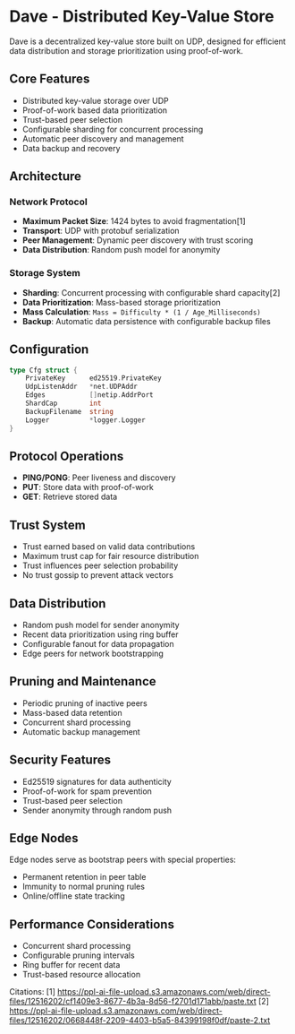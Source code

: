 # Dave - Distributed Key-Value Store

Dave is a decentralized key-value store built on UDP, designed for efficient data distribution and storage prioritization using proof-of-work.

## Core Features

- Distributed key-value storage over UDP
- Proof-of-work based data prioritization
- Trust-based peer selection
- Configurable sharding for concurrent processing
- Automatic peer discovery and management
- Data backup and recovery

## Architecture

### Network Protocol

- **Maximum Packet Size**: 1424 bytes to avoid fragmentation[1]
- **Transport**: UDP with protobuf serialization
- **Peer Management**: Dynamic peer discovery with trust scoring
- **Data Distribution**: Random push model for anonymity

### Storage System

- **Sharding**: Concurrent processing with configurable shard capacity[2]
- **Data Prioritization**: Mass-based storage prioritization
- **Mass Calculation**: `Mass = Difficulty * (1 / Age_Milliseconds)`
- **Backup**: Automatic data persistence with configurable backup files

## Configuration

```go
type Cfg struct {
    PrivateKey      ed25519.PrivateKey
    UdpListenAddr   *net.UDPAddr
    Edges           []netip.AddrPort
    ShardCap        int
    BackupFilename  string
    Logger          *logger.Logger
}
```

## Protocol Operations

- **PING/PONG**: Peer liveness and discovery
- **PUT**: Store data with proof-of-work
- **GET**: Retrieve stored data

## Trust System

- Trust earned based on valid data contributions
- Maximum trust cap for fair resource distribution
- Trust influences peer selection probability
- No trust gossip to prevent attack vectors

## Data Distribution

- Random push model for sender anonymity
- Recent data prioritization using ring buffer
- Configurable fanout for data propagation
- Edge peers for network bootstrapping

## Pruning and Maintenance

- Periodic pruning of inactive peers
- Mass-based data retention
- Concurrent shard processing
- Automatic backup management

## Security Features

- Ed25519 signatures for data authenticity
- Proof-of-work for spam prevention
- Trust-based peer selection
- Sender anonymity through random push

## Edge Nodes

Edge nodes serve as bootstrap peers with special properties:
- Permanent retention in peer table
- Immunity to normal pruning rules
- Online/offline state tracking

## Performance Considerations

- Concurrent shard processing
- Configurable pruning intervals
- Ring buffer for recent data
- Trust-based resource allocation

Citations:
[1] https://ppl-ai-file-upload.s3.amazonaws.com/web/direct-files/12516202/cf1409e3-8677-4b3a-8d56-f2701d171abb/paste.txt
[2] https://ppl-ai-file-upload.s3.amazonaws.com/web/direct-files/12516202/0668448f-2209-4403-b5a5-84399198f0df/paste-2.txt